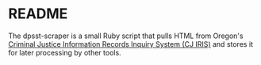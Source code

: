 # README

The dpsst-scraper is a small Ruby script that pulls HTML from Oregon's [Criminal Justice Information Records Inquiry System (CJ IRIS)](https://www.bpl-orsnapshot.net/PublicInquiry_CJ/EmployeeSearch.aspx) and stores it for later processing by other tools.
